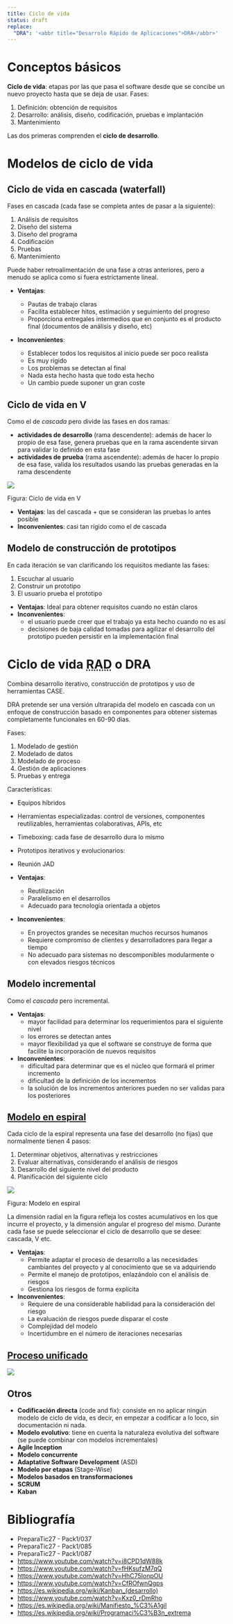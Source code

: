 ```yaml
---
title: Ciclo de vida
status: draft
replace:
  "DRA": '<abbr title="Desarrolo Rápido de Aplicaciones">DRA</abbr>'
---
```


# Conceptos básicos

**Ciclo de vida**: etapas por las que pasa el software desde que se concibe
un nuevo proyecto hasta que se deja de usar. Fases:

1. Definición: obtención de requisitos
2. Desarrollo: análisis, diseño, codificación, pruebas e implantación
3. Mantenimiento

Las dos primeras comprenden el **ciclo de desarrollo**.

# Modelos de ciclo de vida

## Ciclo de vida en cascada (waterfall)

Fases en cascada (cada fase se completa antes de pasar a la siguiente):

1. Análisis de requisitos
2. Diseño del sistema
3. Diseño del programa
4. Codificación
5. Pruebas
6. Mantenimiento

Puede haber retroalimentación de una fase a otras anteriores, pero a menudo
se aplica como si fuera estrictamente lineal.

* **Ventajas**:
    * Pautas de trabajo claras
    * Facilita establecer hitos, estimación y seguimiento del progreso
    * Proporciona entregales intermedios que en conjunto es el producto final
    (documentos de análisis y diseño, etc)

* **Inconvenientes**:
    * Establecer todos los requisitos al inicio puede ser poco realista
    * Es muy rígido
    * Los problemas se detectan al final
    * Nada esta hecho hasta que todo esta hecho
    * Un cambio puede suponer un gran coste

## Ciclo de vida en V

Como el de *cascada* pero divide las fases en dos ramas:

* **actividades de desarrollo** (rama descendente): además de hacer lo propio
de esa fase, genera pruebas que en la rama ascendente sirvan para validar
lo definido en esta fase
* **actividades de prueba** (rama ascendente): además de hacer lo propio de
esa fase, valida los resultados usando las pruebas generadas en la rama descendente

![](img/ciclov.png)

Figura: Ciclo de vida en V

* **Ventajas**: las del cascada + que se consideran las pruebas lo antes posible
* **Inconvenientes**: casi tan rígido como el de cascada

## Modelo de construcción de prototipos

En cada iteración se van clarificando los requisitos mediante las fases:

1. Escuchar al usuario
2. Construir un prototipo
3. El usuario prueba el prototipo

* **Ventajas**: Ideal para obtener requisitos cuando no están claros
* **Inconvenientes**:
    * el usuario puede creer que el trabajo ya esta hecho cuando no es así
    * decisiones de baja calidad tomadas para agilizar el desarrollo del
    prototipo pueden persistir en la implementación final

# Ciclo de vida <abbr title="Rapid Application Development">RAD</abbr> o DRA

Combina desarrollo iterativo, construcción de prototipos y uso de herramientas CASE.

DRA pretende ser una versión ultrarapida del modelo en cascada con un enfoque
de construcción basado en componentes para obtener sistemas completamente
funcionales en 60-90 días.

Fases:

1. Modelado de gestión
2. Modelado de datos
3. Modelado de proceso
4. Gestión de aplicaciones
5. Pruebas y entrega

Características:

* Equipos híbridos
* Herramientas especializadas: control de versiones, componentes reutilizables,
herramientas colaborativas, APIs, etc
* Timeboxing: cada fase de desarrollo dura lo mismo
* Prototipos iterativos y evolucionarios:
* Reunión JAD

* **Ventajas**:
    * Reutilización
    * Paralelismo en el desarrollos
    * Adecuado para tecnología orientada a objetos
* **Inconvenientes**:
    * En proyectos grandes se necesitan muchos recursos humanos
    * Requiere compromiso de clientes y desarrolladores para llegar a tiempo
    * No adecuado para sistemas no descomponibles modularmente o con elevados riesgos técnicos

## Modelo incremental

Como el *cascada* pero incremental.

* **Ventajas**:
    * mayor facilidad para determinar los requerimientos para el siguiente nivel
    * los errores se detectan antes
    * mayor flexibilidad ya que el software se construye de forma que facilite
    la incorporación de nuevos requisitos
* **Inconvenientes**:
    * dificultad para determinar que es el núcleo que formará el primer incremento
    * dificultad de la definición de los incrementos
    * la solución de los incrementos anteriores pueden no ser validas para los posteriores

## [Modelo en espiral](https://es.wikipedia.org/wiki/Desarrollo_en_espiral)

Cada ciclo de la espiral representa una fase del desarrollo (no fijas) que
normalmente tienen 4 pasos:

1. Determinar objetivos, alternativas y restricciones
2. Evaluar alternativas, considerando el análisis de riesgos
3. Desarrollo del siguiente nivel del producto
4. Planificación del siguiente ciclo

![](https://upload.wikimedia.org/wikipedia/commons/e/ec/Spiral_model_%28Boehm%2C_1988%29.svg)

Figura: Modelo en espiral

La dimensión radial en la figura refleja los costes acumulativos en los que incurre
el proyecto, y la dimensión angular el progreso del mismo.
Durante cada fase se puede seleccionar el ciclo de desarrollo
que se desee: cascada, V etc.

* **Ventajas**:
    * Permite adaptar el proceso de desarrollo a las necesidades cambiantes del proyecto y al
conocimiento que se va adquiriendo
    * Permite el manejo de prototipos, enlazándolo con el análisis de riesgos
    * Gestiona los riesgos de forma explícita
* **Inconvenientes**:
    * Requiere de una considerable habilidad para la consideración del riesgo
    * La evaluación de riesgos puede disparar el coste
    * Complejidad del modelo
    * Incertidumbre en el número de iteraciones necesarias

## [Proceso unificado](https://es.wikipedia.org/wiki/Proceso_unificado)

![](https://upload.wikimedia.org/wikipedia/commons/f/f5/Fases_y_Flujos_de_trabajo_en_PUR.svg)

## Otros

* **Codificación directa** (code and fix): consiste en no aplicar ningún modelo
de ciclo de vida, es decir, en empezar a codificar a lo loco, sin documentación
ni nada.
* **Modelo evolutivo**: tiene en cuenta la naturaleza evolutiva del software
(se puede combinar con modelos incrementales)
* **Agile Inception**
* **Modelo concurrente**
* **Adaptative Software Development** (ASD)
* **Modelo por etapas** (Stage-Wise)
* **Modelos basados en transformaciones**
* **SCRUM**
* **Kaban**

# Bibliografía

* PreparaTic27 - Pack1/037
* PreparaTic27 - Pack1/085
* PreparaTic27 - Pack1/087
* https://www.youtube.com/watch?v=i8CPD1dW88k
* https://www.youtube.com/watch?v=fHKsufzM7qQ
* https://www.youtube.com/watch?v=HhC75IonpOU
* https://www.youtube.com/watch?v=CfROfwnQgps
* https://es.wikipedia.org/wiki/Kanban_(desarrollo)
* https://www.youtube.com/watch?v=Kxz0_rDmRho
* https://es.wikipedia.org/wiki/Manifiesto_%C3%A1gil
* https://es.wikipedia.org/wiki/Programaci%C3%B3n_extrema
